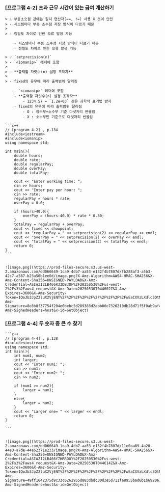 
### [프로그램 4-2] 초과 근무 시간이 있는 급여 계산하기 


	> ⚠️ 부동소숫점 값에는 일치 연산자(==, !=) 사용 X 것이 안전  
	> - 시스템마다 부동 소수점 저장 방식이 다르기 때문  
	>   
	> - 정밀도 차이로 인한 오류 발생 가능

		- 시스템마다 부동 소수점 저장 방식이 다르기 때문
		- 정밀도 차이로 인한 오류 발생 가능

	> 💡 `setprecision(n)`  
	> - `<iomanip>` 헤더에 포함  
	>   
	> - **출력할 자릿수(n) 설정 조작자**  
	>   
	> - fixed의 유무에 따라 출력범위 달라짐

		- `<iomanip>` 헤더에 포함
		- **출력할 자릿수(n) 설정 조작자**
			- 1234.57 = `1.2e+03` 같은 과학적 표기법 방지
		- fixed의 유무에 따라 출력범위 달라짐
			- O : 정수부+소수부 기준 다섯자리 반올림
			- X : 소수부만 기준으로 다섯자리 반올림

	```c++
	// [program 4-2] , p.134
	#include<iostream>
	#include<iomanip>
	using namespace std;
	
	int main(){
	    double hours;
	    double rate;
	    double regularPay;
	    double overPay;
	    double totalPay;
	
	    cout << "Enter working time: ";
	    cin >> hours;
	    cout << "Enter pay per hour: ";
	    cin >> rate;
	    regularPay = hours * rate;
	    overPay = 0.0;
	
	    if (hours>40.0){
	        overPay = (hours-40.0) * rate * 0.30;
	    }
	    totalPay = regularPay + overPay;
	    cout << fixed << showpoint;
	    cout << "regularPay = " << setprecision(2) << regularPay << endl;
	    cout << "overPay = " << setprecision(2) << overPay << endl;
	    cout << "totalPay = " << setprecision(2) << totalPay << endl;
	    return 0;
	}
	```


	![image.png](https://prod-files-secure.s3.us-west-2.amazonaws.com/dd066649-1ca9-4db7-aa53-e132f4b7807d/fb288af3-a5b3-42c7-a587-b23a50b1ee0d/image.png?X-Amz-Algorithm=AWS4-HMAC-SHA256&X-Amz-Content-Sha256=UNSIGNED-PAYLOAD&X-Amz-Credential=ASIAZI2LB466R33DB3OF%2F20250530%2Fus-west-2%2Fs3%2Faws4_request&X-Amz-Date=20250530T044602Z&X-Amz-Expires=3600&X-Amz-Security-Token=IQoJb3JpZ2luX2VjENT%2F%2F%2F%2F%2F%2F%2F%2F%2F%2FwEaCXVzLXdlc3QtMiJGMEQCICTzAPRq9j9hGVlGRlo9cKMqJMwAcjj5gLEANF6TcV3uAiA3avsuaINJpy1UpGSEVwCtWIesp%2F9Q0%2BU4XV3TIM0m0iqIBAid%2F%2F%2F%2F%2F%2F%2F%2F%2F%2F8BEAAaDDYzNzQyMzE4MzgwNSIMOPXr9crr418%2FuqOMKtwDl%2F%2FZxsCJUrLCinpTKJCMXRAfDd8006LSg5%2BUHbmZDDoY77JjLp8MueZk4twVb5hqm2zZCsNcy%2FYHgpwGspXaSXXgSUB%2FLfEqSSqVBsxSGeez7K0iKjFYFQ8MbItiyxas5hFEk5C3N6k4og3C4qsj%2BnkitW5bGTuuPEdnbIHew5VbOP6cOJCJvavo5QlFHLlBxSXOnJ6pDH0ssS07VhdAV%2BEQyT2SHX%2Bsw3TjxF44%2FaEbq4egraWWaiSwQ77RGv2hH9Yhmv5ByPvd2M7RGsqYhXtnrFYUKlA1sZti0eqBL9n3neYsAvJzzu9psWmH5ADA%2FrlGS7sJLzbe2J03gAkpS%2BRjeNRhBOZSf358AKJ1YSV3VpXzxtkb7FQBkLTcVUd0QAjD3Oqx5m%2BQsGaRasAuAYpO42ukuk%2BJqJL5fdWJeA55BsH4WGt9wpDpcT2rA6nyjfOfWPFOTUTdcnwrZqpGKv3QiLDnvH2phi8J72rZZbI0AxABUhfNJpp3EyXKwg%2F2sLGU0Eys1hbg4%2FZGpCl1U3YopKeOXBKdrzXBlceiRhH9mB04NXNghTRBj0l86qAY9iasJcVKEDNSwr5t2uR0fzDSKymH3O6eC%2BccEG8oNzJ2VKFXzQ8EzNETzeow9d3kwQY6pgEmkeDF9JtNYlZ0vvQyqoL7VD8ziL5KQfeqg9a%2BeIMEdVk%2BcllniiEbpCJfvYxf%2BDfFnOLVZhPgSGDyICBtxlIJBdd4Cfr5WESso6SjT4s7aBeDgT%2FsGY0mYNjg7jsPe4c4U2uGniX4VgyG%2Fw46gg%2FQKoDdYqSpWFAU7mw41V15M8vih0TFz%2FrFkJBiDlpMtJMosLErm%2FzK7xD0kg9Sad7HuLJfXajs&X-Amz-Signature=8e8b8f37754f204e0bebc5d289388d2abb00e7326210db28d71f5f0ab9af4095&X-Amz-SignedHeaders=host&x-id=GetObject)


### [프로그램 4-4] 두 숫자 중 큰 수 찾기


	```c++
	// [program 4-4] , p.138
	#include<iostream>
	using namespace std;
	int main(){
	    int num1, num2; 
	    int larger;
	    cout << "Enter num1: ";
	    cin >> num1;
	    cout << "Enter num2: ";
	    cin >> num2;
	
	    if (num1 >= num2){
	        larger = num1;
	    }
	    else{
	        larger = num2;
	    }
	    cout << "Larger one= " << larger << endl;
	    return 0;
	}
	
	```


	![image.png](https://prod-files-secure.s3.us-west-2.amazonaws.com/dd066649-1ca9-4db7-aa53-e132f4b7807d/11e0aa89-4a28-44e3-a7de-44a62371e233/image.png?X-Amz-Algorithm=AWS4-HMAC-SHA256&X-Amz-Content-Sha256=UNSIGNED-PAYLOAD&X-Amz-Credential=ASIAZI2LB466Y7HRROOY%2F20250530%2Fus-west-2%2Fs3%2Faws4_request&X-Amz-Date=20250530T044614Z&X-Amz-Expires=3600&X-Amz-Security-Token=IQoJb3JpZ2luX2VjENT%2F%2F%2F%2F%2F%2F%2F%2F%2F%2FwEaCXVzLXdlc3QtMiJGMEQCIEaUI75PrIJyvnobgXAnopCXKtIW8BiV6KmyyK%2BKS3c5AiBJ53xowXqw8I%2BAurLaYaXranfvlvy9bYvFHkEwMTMlvCqIBAid%2F%2F%2F%2F%2F%2F%2F%2F%2F%2F8BEAAaDDYzNzQyMzE4MzgwNSIMjd5DIE6ROAP4WQ8WKtwDlJRHHJN8dmJ9dlul%2FPnV%2BJfGBHhg8Z39XzevsdGAQ8ySx4J3BGugCIAU4uPBoZNfKHrLfLJYSZjvxioNxcDN92pRFpMsZFZ3OayKzavHC4KS9G2vvk6g9IpfdpmkumJu%2Bqks8R4TjEQDLgcLbmS0zvEj0T%2BzQS0S%2B7rZoZiMjeL%2FORx39MQU1Lz2goWtpoNIb%2BEqUaU30FRGzoZapjkc0kpMCxZVI%2FWNvWYlIANehsqFTzwXolPGo3qxjyldMrCYvJlmIAP0s1zy43zJtcMlQnsCMtRhP0At9j5t67yXDP7w0I%2Bksf1WLwcFGkkrwXZs8%2F4DxxDqiAAZ8KoyZ%2BSseIkAfM6NhJsnfAG2qrqDYrwbmfpwP9nxu6cx0oL2Kyu9uVarojHfwRSyr1G6yLqgESlJY%2B5LqX3R3gtYqReLSwH8PQJ7c4WirxSngqTYfQiDChkAA7ebmnRL4xJZERwjkzgG2xELuZg7WVAEs41m15QDBibPAHe2rrqn0FTLqzb%2F%2F683QRiP5NUaxAYMznimaOSAG3%2FwL1lxBlK2MlU6k4Z7rPJNo9b890wGlTrh1SJVwH3hgE9s28nw26belg9lYff47Ia%2FIcOah5g2nDQoG7OJDTF%2FW9xeEhj78scw1t3kwQY6pgFoLYZE%2FC%2Bk76dzBhNDEhI8QIniu%2BFQATFOlDLUdbrKm6RHOJl2nQGZGlb1ICm6DLWzIjLiikTcfSga0usF%2B89fEOKWRJ4qkOZgHoAWCDxLQnaGjSLdnzHeI%2FLsqoCWu5OuE5VY%2FqWL%2B8PlVtIEi%2Fnn9RJzS%2F2CRdIblfLg5v5DZhoFv0sLbhCEMNNeSjNVSmtNh%2Bk5YPbK6BwOBkxbbUYWFb9Q%2F1Kt&X-Amz-Signature=49ff1642375d9c33c6262955d883dbdc30d3e5d711fa8955bad6b1b6920670a9&X-Amz-SignedHeaders=host&x-id=GetObject)

